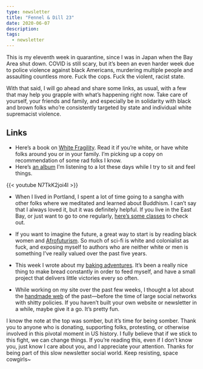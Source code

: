 ```yaml
---
type: newsletter
title: "Fennel & Dill 23"
date: 2020-06-07
description: 
tags:
  - newsletter
---
```


This is my eleventh week in quarantine, since I was in Japan when the Bay Area shut down. COVID is still scary, but it’s been an even harder week due to police violence against black Americans, murdering multiple people and assaulting countless more. Fuck the cops. Fuck the violent, racist state.

With that said, I will go ahead and share some links, as usual, with a few that may help you grapple with what’s happening right now. Take care of yourself, your friends and family, and especially be in solidarity with black and brown folks who’re consistently targeted by state and individual white supremacist violence. 

## Links 

- Here’s a book on [White Fragility](https://robindiangelo.com/publications/). Read it if you’re white, or have white folks around you or in your family. I’m picking up a copy on recommendation of some rad folks I know.
- Here’s [an album](https://harukanakamurapianoensemble.bandcamp.com/album/hikari) I’m listening to a lot these days while I try to sit and feel things.

{{< youtube N7TkK2joi4I >}}

- When I lived in Portland, I spent a lot of time going to a sangha with other folks where we meditated and learned about Buddhism. I can’t say that I always loved it, but it was definitely helpful. If you live in the East Bay, or just want to go to one regularly, [here’s some classes](https://eastbaymeditation.org/programs/zoom-links/) to check out.

- If you want to imagine the future, a great way to start is by reading black women and [Afrofuturism](https://www.yesmagazine.org/social-justice/2020/04/24/how-black-women-are-reshaping-afrofuturism/). So much of sci-fi is white and colonialist as fuck, and exposing myself to authors who are neither white or men is something I’ve really valued over the past five years.
- This week I wrote about my [baking adventures](/posts/2020-06-01-adventures-in-baking/). It’s been a really nice thing to make bread constantly in order to feed myself, and have a small project that delivers little victories every so often.
- While working on my site over the past few weeks, I thought a lot about the [handmade web](http://luckysoap.com/statements/handmadeweb.html) of the past—before the time of large social networks with shitty policies. If you haven’t built your own website or newsletter in a while, maybe give it a go. It’s pretty fun.

I know the note at the top was somber, but it’s time for being somber. Thank you to anyone who is donating, supporting folks, protesting, or otherwise involved in this pivotal moment in US history. I fully believe that if we stick to this fight, we can change things. If you’re reading this, even if I don’t know you, just know I care about you, and I appreciate your attention. Thanks for being part of this slow newsletter social world. Keep resisting, space cowgirls~